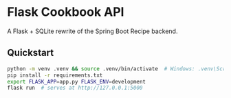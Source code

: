 # Flask Cookbook API

A Flask + SQLite rewrite of the Spring Boot Recipe backend.

## Quickstart

```bash
python -m venv .venv && source .venv/bin/activate  # Windows: .venv\Scripts\activate
pip install -r requirements.txt
export FLASK_APP=app.py FLASK_ENV=development
flask run  # serves at http://127.0.0.1:5000
```
